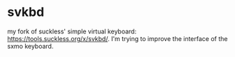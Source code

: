 # svkbd
my fork of suckless' simple virtual keyboard: https://tools.suckless.org/x/svkbd/. I'm trying to improve the interface of the sxmo keyboard.
